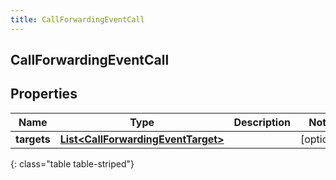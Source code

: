 ```yaml
---
title: CallForwardingEventCall
---
```


## CallForwardingEventCall

## Properties

| Name        | Type                                                                                           | Description | Notes      |
| ----------- | ---------------------------------------------------------------------------------------------- | ----------- | ---------- |
| **targets** | <!----><!---->[**List&lt;CallForwardingEventTarget&gt;**](CallForwardingEventTarget.md)<!----> |             | [optional] |

{: class="table table-striped"}
